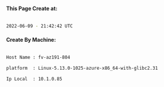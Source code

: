 
   
#### This Page Create at:

```bash

2022-06-09 - 21:42:42 UTC

```

#### Create By Machine:

```bash

Host Name : fv-az191-804

platform  : Linux-5.13.0-1025-azure-x86_64-with-glibc2.31

Ip Local  : 10.1.0.85

```

